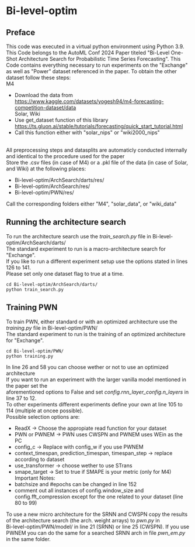 # Bi-level-optim

## Preface
This code was executed in a virtual python environment using Python 3.9.
This Code belongs to the AutoML Conf 2024 Paper titeled "Bi-Level One-Shot Architecture Search for Probabilistic Time Series Forecasting".
This Code contains everything necessary to run experiments on the "Exchange" as well as "Power" dataset referenced in the paper.
To obtain the other dataset follow these steps: <br>
M4 <br>
  * Download the data from https://www.kaggle.com/datasets/yogesh94/m4-forecasting-competition-dataset/data <br>
Solar, Wiki <br>
  * Use get_dataset function of this library https://ts.gluon.ai/stable/tutorials/forecasting/quick_start_tutorial.html <br>
  * Call this function either with "solar_nips" or "wiki2000_nips" <br>
<br>
All preprocessing steps and datasplits are automaticly conducted internally and identical to the procedure used for the paper <br>
Store the .csv files (in case of M4) or a .pkl file of the data (in case of Solar, and Wiki) at the following places: <br>

  * Bi-level-optim/ArchSearch/darts/res/ <br>
  * Bi-level-optim/ArchSearch/res/ <br>
  * Bi-level-optim/PWN/res/ <br>
  
Call the corresponding folders either "M4", "solar_data", or "wiki_data" <br>

## Running the architecture search
To run the architecture search use the *train_search.py* file in Bi-level-optim/ArchSearch/darts/ <br>
The standard experiment to run is a macro-architecture search for "Exchange". <br>
If you like to run a different experiment setup use the options stated in lines 126 to 141. <br>
Please set only one dataset flag to true at a time.
```
cd Bi-level-optim/ArchSearch/darts/
python train_search.py
```

## Training PWN
To train PWN, either standard or with an optimized architecture use the *training.py* file in Bi-level-optim/PWN/ <br>
The standard experiment to run is the training of an optimized architecture for "Exchange". <br>
```
cd Bi-level-optim/PWN/
python training.py
```

In line 26 and 58 you can choose wether or not to use an optimized architecture <br>
If you want to run an experiment with the larger vanilla model mentioned in the paper set the <br>
aforementioned options to False and set *config.rnn_layer_config.n_layers* in line 37 to 12. <br>
To other experiments different experiments define your own at line 105 to 114 (multiple at oncee possible). <br>
Possible selection options are:<br>
  * ReadX -> Choose the appropiate read function for your dataset <br>
  * PWN or PWNEM -> PWN uses CWSPN and PWNEM uses WEin as the PC <br>
  * config_c -> Replace with config_w if you use PWNEM <br>
  * context_timespan, prediction_timespan, timespan_step -> replace according to dataset <br>
  * use_transformer -> choose wether to use STrans <br>
  * smape_target -> Set to true if SMAPE is your metric (only for M4) <br>
Important Notes:
  * batchsize and #epochs can be changed in line 152 <br>
  * comment out all instances of config.window_size and config.fft_compression except for the one related to your dataset (line 80 to 99) <br>

To use a new micro architecture for the SRNN and CWSPN copy the results of the architecture search (the arch. weight arrays) to *pwn.py* in  <br>
Bi-level-optim/PWN/model/ in line 21 (SRNN) or line 25 (CWSPN). If you use PWNEM you can do the same for a searched SRNN arch in file *pwn_em.py*  <br>
in the same folder.
